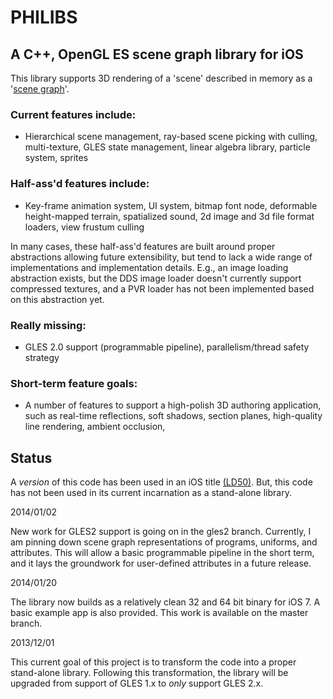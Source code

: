 
# PHILIBS

## A C++, OpenGL ES scene graph library for iOS

This library supports 3D rendering of a 'scene' described in memory as a '[scene graph](http://en.wikipedia.org/wiki/Scene_graph)'.

### Current features include:

* Hierarchical scene management, ray-based scene picking with culling, multi-texture, GLES state management, linear algebra library, particle system, sprites

### Half-ass'd features include:

* Key-frame animation system, UI system, bitmap font node, deformable height-mapped terrain, spatialized sound, 2d image and 3d file format loaders, view frustum culling

In many cases, these half-ass'd features are built around proper abstractions allowing future extensibility, but tend to lack a wide range of implementations and implementation details.  E.g., an image loading abstraction exists, but the DDS image loader doesn't currently support compressed textures, and a PVR loader has not been implemented based on this abstraction yet.

### Really missing:

* GLES 2.0 support (programmable pipeline), parallelism/thread safety strategy

### Short-term feature goals:

* A number of features to support a high-polish 3D authoring application, such as real-time reflections, soft shadows, section planes, high-quality line rendering, ambient occlusion, 

## Status

A _version_ of this code has been used in an iOS title [(LD50)](http://labs.prehiti.com/ld50/).  But, this code has not been used in its current incarnation as a stand-alone library.

2014/01/02

New work for GLES2 support is going on in the gles2 branch.  Currently, I am pinning down scene graph representations of programs, uniforms, and attributes.  This will allow a basic programmable pipeline in the short term, and it lays the groundwork for user-defined attributes in a future release.

2014/01/20

The library now builds as a relatively clean 32 and 64 bit binary for iOS 7.  A basic example app is also provided.  This work is available on the master branch.

2013/12/01

This current goal of this project is to transform the code into a proper stand-alone library.  Following this transformation, the library will be upgraded from support of GLES 1.x to _only_ support GLES 2.x.






